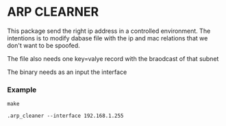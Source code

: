 # ARP CLEARNER
This package send the right ip address in a controlled environment. The intentions is to modify dabase file with the ip and mac relations that we don't want to be spoofed. 

The file also needs one key=valye record with the braodcast of that subnet 

The binary needs as an input the interface

### Example

```
make
```
```
.arp_cleaner --interface 192.168.1.255
```
